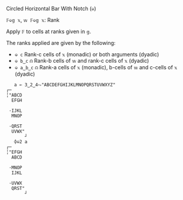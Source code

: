Circled Horizontal Bar With Notch (`⎉`)

`𝔽⎉𝕘 𝕩`, `𝕨 𝔽⎉𝕘 𝕩`: Rank

Apply `𝔽` to cells at ranks given in `𝕘`.

The ranks applied are given by the following:

- `⎉ c`    Rank-c cells of `𝕩` (monadic) or both arguments (dyadic)
- `⎉ b‿c`   ⍝ Rank-b cells of `𝕨` and rank-c cells of `𝕩` (dyadic)
- `⎉ a‿b‿c`   ⍝ Rank-a cells of `𝕩` (monadic), b-cells of `𝕨` and c-cells of `𝕩` (dyadic)

```
   a ← 3‿2‿4⥊"ABCDEFGHIJKLMNOPQRSTUVWXYZ"
┌─      
╎"ABCD  
  EFGH  
        
 ·IJKL  
  MNOP  
        
 ·QRST  
  UVWX" 
       ┘
   ⌽⎉2 a
┌─      
╎"EFGH  
  ABCD  
        
 ·MNOP  
  IJKL  
        
 ·UVWX  
  QRST" 
       ┘
```